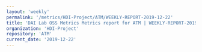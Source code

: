```yaml
---
layout: 'weekly'
permalink: '/metrics/HDI-Project/ATM/WEEKLY-REPORT-2019-12-22'
title: 'DAI Lab OSS Metrics Metrics report for ATM | WEEKLY-REPORT-2019-12-22'
organization: 'HDI-Project'
repository: 'ATM'
current_date: '2019-12-22'
---
```


